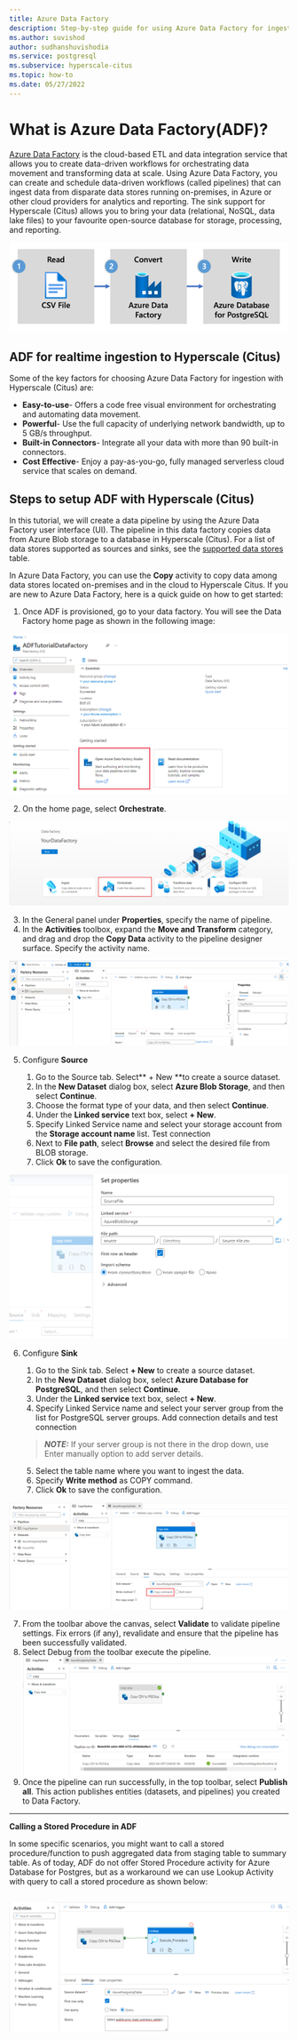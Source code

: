 ```yaml
---
title: Azure Data Factory
description: Step-by-step guide for using Azure Data Factory for ingestion on Hyperscale Citus
ms.author: suvishod
author: sudhanshuvishodia
ms.service: postgresql
ms.subservice: hyperscale-citus
ms.topic: how-to
ms.date: 05/27/2022
---
```


# What is Azure Data Factory(ADF)?

[Azure Data Factory](https://docs.microsoft.com/en-us/azure/data-factory/introduction) is the cloud-based ETL and data integration service that allows you to create data-driven workflows for orchestrating data movement and transforming data at scale. Using Azure Data Factory, you can create and schedule data-driven workflows (called pipelines) that can ingest data from disparate data stores running on-premises, in Azure or other cloud providers for analytics and reporting.
The sink support for Hyperscale (Citus) allows you to bring your data (relational, NoSQL, data lake files) to your favourite open-source database for storage, processing, and reporting.

![Dataflow diagram for Azure Data Factory.](../media/howto-ingestion-azure-integrations-azure-data-factory/architecture.png)

## ADF for realtime ingestion to Hyperscale (Citus)

Some of the key factors for choosing Azure Data Factory for ingestion with Hyperscale (Citus) are:

* **Easy-to-use**- Offers a code free visual environment for orchestrating and automating data movement.
* **Powerful**- Use the full capacity of underlying network bandwidth, up to 5 GB/s throughput.
* **Built-in Connectors**- Integrate all your data with more than 90 built-in connectors.
* **Cost Effective**- Enjoy a pay-as-you-go, fully managed serverless cloud service that scales on demand.

## Steps to setup ADF with Hyperscale (Citus)

In this tutorial, we will create a data pipeline by using the Azure Data Factory user interface (UI). The pipeline in this data factory copies data from Azure Blob storage to a database in Hyperscale (Citus). For a list of data stores supported as sources and sinks, see the [supported data stores](https://docs.microsoft.com/en-us/azure/data-factory/copy-activity-overview#supported-data-stores-and-formats) table.

In Azure Data Factory, you can use the **Copy** activity to copy data among data stores located on-premises and in the cloud to Hyperscale Citus. If you are new to Azure Data Factory, here is a quick guide on how to get started:

1. Once ADF is provisioned, go to your data factory. You will see the Data Factory home page as shown in the following image:

![Landing page of Azure Data Factory.](../media/howto-ingestion-azure-integrations-azure-data-factory/ADF_Home.png)

2. On the home page, select **Orchestrate**.

![Orchestrate page of Azure Data Factory.](../media/howto-ingestion-azure-integrations-azure-data-factory/ADF_Orchestrate.png)

3. In the General panel under **Properties**, specify the name of pipeline. 
4. In the **Activities** toolbox, expand the **Move and Transform** category, and drag and drop the **Copy Data** activity to the pipeline designer surface. Specify the activity name.

![Orchestrate page of Azure Data Factory.](../media/howto-ingestion-azure-integrations-azure-data-factory/ADF_Pipeline_COPY.png)

5. Configure **Source**

   1. Go to the Source tab. Select** + New **to create a source dataset.
   2. In the **New Dataset** dialog box, select **Azure Blob Storage**, and then select **Continue**. 
   3. Choose the format type of your data, and then select **Continue**.
   4. Under the **Linked service** text box, select **+ New**.
   5. Specify Linked Service name and select your storage account from the **Storage account name** list. Test connection
   6. Next to **File path**, select **Browse** and select the desired file from BLOB storage.
   7. Click **Ok** to save the configuration.

![Configuring Source in of Azure Data Factory.](../media/howto-ingestion-azure-integrations-azure-data-factory/ADF_Configure_Source.png)

6. Configure **Sink**

    1. Go to the Sink tab. Select **+ New** to create a source dataset.
    2. In the **New Dataset** dialog box, select **Azure Database for PostgreSQL**, and then select **Continue**.
    3. Under the **Linked service** text box, select **+ New**. 
    4. Specify Linked Service name and select your server group from the list for PostgreSQL server groups. Add connection details and test connection
    > **_NOTE:_**  If your server group is not there in the drop down, use Enter manually option to add server details.
    5. Select the table name where you want to ingest the data.
    6. Specify **Write method** as COPY command.
    7. Click **Ok** to save the configuration.

![Configuring Sink in of Azure Data Factory.](../media/howto-ingestion-azure-integrations-azure-data-factory/ADF_Configure_Sink.png)

7. From the toolbar above the canvas, select **Validate** to validate pipeline settings. Fix errors (if any), revalidate and ensure that the pipeline has been successfully validated.
8. Select Debug from the toolbar execute the pipeline.
![Debug and Execute in of Azure Data Factory.](../media/howto-ingestion-azure-integrations-azure-data-factory/ADF_Execute.png)
9. Once the pipeline can run successfully, in the top toolbar, select **Publish all**. This action publishes entities (datasets, and pipelines) you created to Data Factory.


---
**Calling a Stored Procedure in ADF**

In some specific scenarios, you might want to call a stored procedure/function to push aggregated data from staging table to summary table. As of today, ADF do not offer Stored Procedure activity for Azure Database for Postgres, but as a workaround we can use Lookup Activity with query to call a stored procedure as shown below:

![Calling a procedure in Azure Data Factory.](../media/howto-ingestion-azure-integrations-azure-data-factory/ADF_Call_Procedure.png)
---

